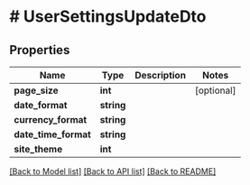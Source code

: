 # # UserSettingsUpdateDto

## Properties

Name | Type | Description | Notes
------------ | ------------- | ------------- | -------------
**page_size** | **int** |  | [optional]
**date_format** | **string** |  |
**currency_format** | **string** |  |
**date_time_format** | **string** |  |
**site_theme** | **int** |  |

[[Back to Model list]](../../README.md#models) [[Back to API list]](../../README.md#endpoints) [[Back to README]](../../README.md)
